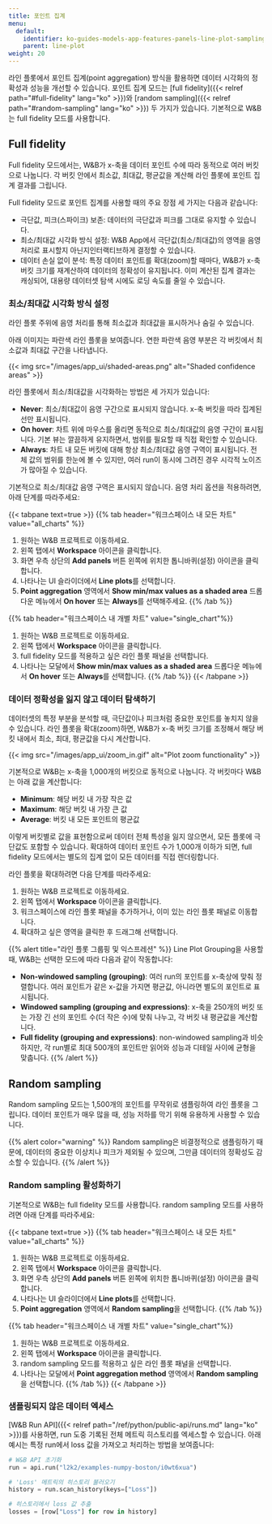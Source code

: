 ```yaml
---
title: 포인트 집계
menu:
  default:
    identifier: ko-guides-models-app-features-panels-line-plot-sampling
    parent: line-plot
weight: 20
---
```


라인 플롯에서 포인트 집계(point aggregation) 방식을 활용하면 데이터 시각화의 정확성과 성능을 개선할 수 있습니다. 포인트 집계 모드는 [full fidelity]({{< relref path="#full-fidelity" lang="ko" >}})와 [random sampling]({{< relref path="#random-sampling" lang="ko" >}}) 두 가지가 있습니다. 기본적으로 W&B는 full fidelity 모드를 사용합니다.

## Full fidelity

Full fidelity 모드에서는, W&B가 x-축을 데이터 포인트 수에 따라 동적으로 여러 버킷으로 나눕니다. 각 버킷 안에서 최소값, 최대값, 평균값을 계산해 라인 플롯에 포인트 집계 결과를 그립니다.

Full fidelity 모드로 포인트 집계를 사용할 때의 주요 장점 세 가지는 다음과 같습니다:

* 극단값, 피크(스파이크) 보존: 데이터의 극단값과 피크를 그대로 유지할 수 있습니다.
* 최소/최대값 시각화 방식 설정: W&B App에서 극단값(최소/최대값)의 영역을 음영 처리로 표시할지 아닌지인터랙티브하게 결정할 수 있습니다.
* 데이터 손실 없이 분석: 특정 데이터 포인트를 확대(zoom)할 때마다, W&B가 x-축 버킷 크기를 재계산하여 데이터의 정확성이 유지됩니다. 이미 계산된 집계 결과는 캐싱되어, 대용량 데이터셋 탐색 시에도 로딩 속도를 줄일 수 있습니다.

### 최소/최대값 시각화 방식 설정

라인 플롯 주위에 음영 처리를 통해 최소값과 최대값을 표시하거나 숨길 수 있습니다.

아래 이미지는 파란색 라인 플롯을 보여줍니다. 연한 파란색 음영 부분은 각 버킷에서 최소값과 최대값 구간을 나타냅니다.

{{< img src="/images/app_ui/shaded-areas.png" alt="Shaded confidence areas" >}}

라인 플롯에서 최소/최대값을 시각화하는 방법은 세 가지가 있습니다:

* **Never**: 최소/최대값이 음영 구간으로 표시되지 않습니다. x-축 버킷을 따라 집계된 선만 표시됩니다.
* **On hover**: 차트 위에 마우스를 올리면 동적으로 최소/최대값의 음영 구간이 표시됩니다. 기본 뷰는 깔끔하게 유지하면서, 범위를 필요할 때 직접 확인할 수 있습니다.
* **Always**: 차트 내 모든 버킷에 대해 항상 최소/최대값 음영 구역이 표시됩니다. 전체 값의 범위를 한눈에 볼 수 있지만, 여러 run이 동시에 그려진 경우 시각적 노이즈가 많아질 수 있습니다.

기본적으로 최소/최대값 음영 구역은 표시되지 않습니다. 음영 처리 옵션을 적용하려면, 아래 단계를 따라주세요:

{{< tabpane text=true >}}
{{% tab header="워크스페이스 내 모든 차트" value="all_charts" %}}
1. 원하는 W&B 프로젝트로 이동하세요.
2. 왼쪽 탭에서 **Workspace** 아이콘을 클릭합니다.
3. 화면 우측 상단의 **Add panels** 버튼 왼쪽에 위치한 톱니바퀴(설정) 아이콘을 클릭합니다.
4. 나타나는 UI 슬라이더에서 **Line plots**를 선택합니다.
5. **Point aggregation** 영역에서 **Show min/max values as a shaded area** 드롭다운 메뉴에서 **On hover** 또는 **Always**를 선택해주세요.
{{% /tab %}}

{{% tab header="워크스페이스 내 개별 차트" value="single_chart"%}}
1. 원하는 W&B 프로젝트로 이동하세요.
2. 왼쪽 탭에서 **Workspace** 아이콘을 클릭합니다.
3. full fidelity 모드를 적용하고 싶은 라인 플롯 패널을 선택합니다.
4. 나타나는 모달에서 **Show min/max values as a shaded area** 드롭다운 메뉴에서 **On hover** 또는 **Always**를 선택합니다.
{{% /tab %}}
{{< /tabpane >}}

### 데이터 정확성을 잃지 않고 데이터 탐색하기

데이터셋의 특정 부분을 분석할 때, 극단값이나 피크처럼 중요한 포인트를 놓치지 않을 수 있습니다. 라인 플롯을 확대(zoom)하면, W&B가 x-축 버킷 크기를 조정해서 해당 버킷 내에서 최소, 최대, 평균값을 다시 계산합니다.

{{< img src="/images/app_ui/zoom_in.gif" alt="Plot zoom functionality" >}}

기본적으로 W&B는 x-축을 1,000개의 버킷으로 동적으로 나눕니다. 각 버킷마다 W&B는 아래 값을 계산합니다:

- **Minimum**: 해당 버킷 내 가장 작은 값
- **Maximum**: 해당 버킷 내 가장 큰 값
- **Average**: 버킷 내 모든 포인트의 평균값

이렇게 버킷별로 값을 표현함으로써 데이터 전체 특성을 잃지 않으면서, 모든 플롯에 극단값도 포함할 수 있습니다. 확대하여 데이터 포인트 수가 1,000개 이하가 되면, full fidelity 모드에서는 별도의 집계 없이 모든 데이터를 직접 렌더링합니다.

라인 플롯을 확대하려면 다음 단계를 따라주세요:

1. 원하는 W&B 프로젝트로 이동하세요.
2. 왼쪽 탭에서 **Workspace** 아이콘을 클릭합니다.
3. 워크스페이스에 라인 플롯 패널을 추가하거나, 이미 있는 라인 플롯 패널로 이동합니다.
4. 확대하고 싶은 영역을 클릭한 후 드래그해 선택합니다.

{{% alert title="라인 플롯 그룹핑 및 익스프레션" %}}
Line Plot Grouping을 사용할 때, W&B는 선택한 모드에 따라 다음과 같이 작동합니다:

- **Non-windowed sampling (grouping)**: 여러 run의 포인트를 x-축상에 맞춰 정렬합니다. 여러 포인트가 같은 x-값을 가지면 평균값, 아니라면 별도의 포인트로 표시됩니다.
- **Windowed sampling (grouping and expressions)**: x-축을 250개의 버킷 또는 가장 긴 선의 포인트 수(더 작은 수)에 맞춰 나누고, 각 버킷 내 평균값을 계산합니다.
- **Full fidelity (grouping and expressions)**: non-windowed sampling과 비슷하지만, 각 run별로 최대 500개의 포인트만 읽어와 성능과 디테일 사이에 균형을 맞춥니다.
{{% /alert %}}

## Random sampling

Random sampling 모드는 1,500개의 포인트를 무작위로 샘플링하여 라인 플롯을 그립니다. 데이터 포인트가 매우 많을 때, 성능 저하를 막기 위해 유용하게 사용할 수 있습니다.

{{% alert color="warning" %}}
Random sampling은 비결정적으로 샘플링하기 때문에, 데이터의 중요한 이상치나 피크가 제외될 수 있으며, 그만큼 데이터의 정확성도 감소할 수 있습니다.
{{% /alert %}}

### Random sampling 활성화하기

기본적으로 W&B는 full fidelity 모드를 사용합니다. random sampling 모드를 사용하려면 아래 단계를 따라주세요:

{{< tabpane text=true >}}
{{% tab header="워크스페이스 내 모든 차트" value="all_charts" %}}
1. 원하는 W&B 프로젝트로 이동하세요.
2. 왼쪽 탭에서 **Workspace** 아이콘을 클릭합니다.
3. 화면 우측 상단의 **Add panels** 버튼 왼쪽에 위치한 톱니바퀴(설정) 아이콘을 클릭합니다.
4. 나타나는 UI 슬라이더에서 **Line plots**를 선택합니다.
5. **Point aggregation** 영역에서 **Random sampling**을 선택합니다.
{{% /tab %}}

{{% tab header="워크스페이스 내 개별 차트" value="single_chart"%}}
1. 원하는 W&B 프로젝트로 이동하세요.
2. 왼쪽 탭에서 **Workspace** 아이콘을 클릭합니다.
3. random sampling 모드를 적용하고 싶은 라인 플롯 패널을 선택합니다.
4. 나타나는 모달에서 **Point aggregation method** 영역에서 **Random sampling**을 선택합니다.
{{% /tab %}}
{{< /tabpane >}}

### 샘플링되지 않은 데이터 엑세스

[W&B Run API]({{< relref path="/ref/python/public-api/runs.md" lang="ko" >}})를 사용하면, run 도중 기록된 전체 메트릭 히스토리를 엑세스할 수 있습니다. 아래 예시는 특정 run에서 loss 값을 가져오고 처리하는 방법을 보여줍니다:

```python
# W&B API 초기화
run = api.run("l2k2/examples-numpy-boston/i0wt6xua")

# 'Loss' 메트릭의 히스토리 불러오기
history = run.scan_history(keys=["Loss"])

# 히스토리에서 loss 값 추출
losses = [row["Loss"] for row in history]
```